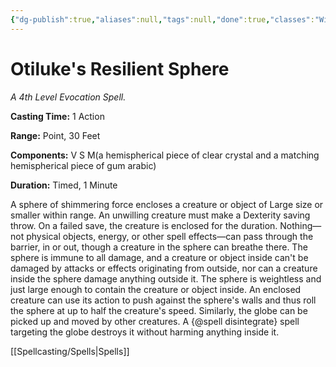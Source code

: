 ```yaml
---
{"dg-publish":true,"aliases":null,"tags":null,"done":true,"classes":"Wizard, Artificer,","spellLevel":4,"school":"Evocation","source":"PHB","permalink":"/spells/otiluke-s-resilient-sphere/","dgHomeLink":false,"dgPassFrontmatter":true}
---
```


# Otiluke's Resilient Sphere
*A 4th Level Evocation Spell.*

**Casting Time:** 1 Action

**Range:** Point, 30 Feet

**Components:** V S M(a hemispherical piece of clear crystal and a matching hemispherical piece of gum arabic)

**Duration:** Timed, 1 Minute

A sphere of shimmering force encloses a creature or object of Large size or smaller within range. An unwilling creature must make a Dexterity saving throw. On a failed save, the creature is enclosed for the duration.
Nothing—not physical objects, energy, or other spell effects—can pass through the barrier, in or out, though a creature in the sphere can breathe there. The sphere is immune to all damage, and a creature or object inside can't be damaged by attacks or effects originating from outside, nor can a creature inside the sphere damage anything outside it.
The sphere is weightless and just large enough to contain the creature or object inside. An enclosed creature can use its action to push against the sphere's walls and thus roll the sphere at up to half the creature's speed. Similarly, the globe can be picked up and moved by other creatures.
A {@spell disintegrate} spell targeting the globe destroys it without harming anything inside it.

[[Spellcasting/Spells|Spells]]